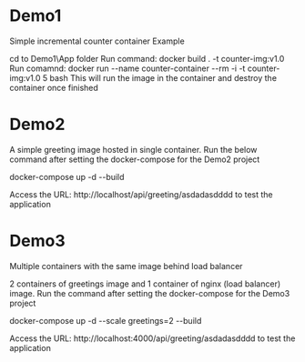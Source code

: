 # Demo1
Simple incremental counter container Example

cd to Demo1\App folder
Run command: docker build . -t counter-img:v1.0
Run comamnd: docker run --name counter-container --rm -i -t counter-img:v1.0 5 bash
This will run the image in the container and destroy the container once finished

# Demo2
A simple greeting image hosted in single container. Run the below command after setting the docker-compose for the Demo2 project

docker-compose up -d --build

Access the URL: http://localhost/api/greeting/asdadasdddd to test the application

# Demo3
Multiple containers with the same image behind load balancer

2 containers of greetings image and 1 container of nginx (load balancer) image. Run the command after setting the docker-compose for the Demo3 project

docker-compose up -d --scale greetings=2 --build

Access the URL: http://localhost:4000/api/greeting/asdadasdddd to test the application

